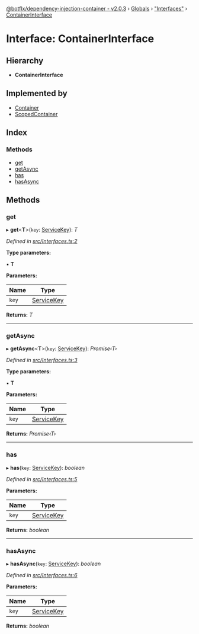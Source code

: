 [@botflx/dependency-injection-container - v2.0.3](../README.md) › [Globals](../globals.md) › ["Interfaces"](../modules/_interfaces_.md) › [ContainerInterface](_interfaces_.containerinterface.md)

# Interface: ContainerInterface

## Hierarchy

* **ContainerInterface**

## Implemented by

* [Container](../classes/_implementation_container_.container.md)
* [ScopedContainer](../classes/_implementation_scopedcontainer_.scopedcontainer.md)

## Index

### Methods

* [get](_interfaces_.containerinterface.md#get)
* [getAsync](_interfaces_.containerinterface.md#getasync)
* [has](_interfaces_.containerinterface.md#has)
* [hasAsync](_interfaces_.containerinterface.md#hasasync)

## Methods

###  get

▸ **get**<**T**>(`key`: [ServiceKey](../modules/_interfaces_.md#servicekey)): *T*

*Defined in [src/Interfaces.ts:2](https://github.com/botflux/dependency-injection-container/blob/f2bcefe/packages/DIContainer/src/Interfaces.ts#L2)*

**Type parameters:**

▪ **T**

**Parameters:**

Name | Type |
------ | ------ |
`key` | [ServiceKey](../modules/_interfaces_.md#servicekey) |

**Returns:** *T*

___

###  getAsync

▸ **getAsync**<**T**>(`key`: [ServiceKey](../modules/_interfaces_.md#servicekey)): *Promise‹T›*

*Defined in [src/Interfaces.ts:3](https://github.com/botflux/dependency-injection-container/blob/f2bcefe/packages/DIContainer/src/Interfaces.ts#L3)*

**Type parameters:**

▪ **T**

**Parameters:**

Name | Type |
------ | ------ |
`key` | [ServiceKey](../modules/_interfaces_.md#servicekey) |

**Returns:** *Promise‹T›*

___

###  has

▸ **has**(`key`: [ServiceKey](../modules/_interfaces_.md#servicekey)): *boolean*

*Defined in [src/Interfaces.ts:5](https://github.com/botflux/dependency-injection-container/blob/f2bcefe/packages/DIContainer/src/Interfaces.ts#L5)*

**Parameters:**

Name | Type |
------ | ------ |
`key` | [ServiceKey](../modules/_interfaces_.md#servicekey) |

**Returns:** *boolean*

___

###  hasAsync

▸ **hasAsync**(`key`: [ServiceKey](../modules/_interfaces_.md#servicekey)): *boolean*

*Defined in [src/Interfaces.ts:6](https://github.com/botflux/dependency-injection-container/blob/f2bcefe/packages/DIContainer/src/Interfaces.ts#L6)*

**Parameters:**

Name | Type |
------ | ------ |
`key` | [ServiceKey](../modules/_interfaces_.md#servicekey) |

**Returns:** *boolean*
